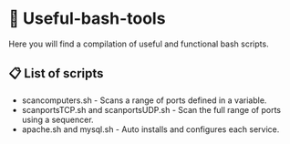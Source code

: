 # 🔧 Useful-bash-tools 
Here you will find a compilation of useful and functional bash scripts.

## 📋 List of scripts 

- scancomputers.sh - Scans a range of ports defined in a variable.
- scanportsTCP.sh and scanportsUDP.sh - Scan the full range of ports using a sequencer.
- apache.sh and mysql.sh - Auto installs and configures each service.
